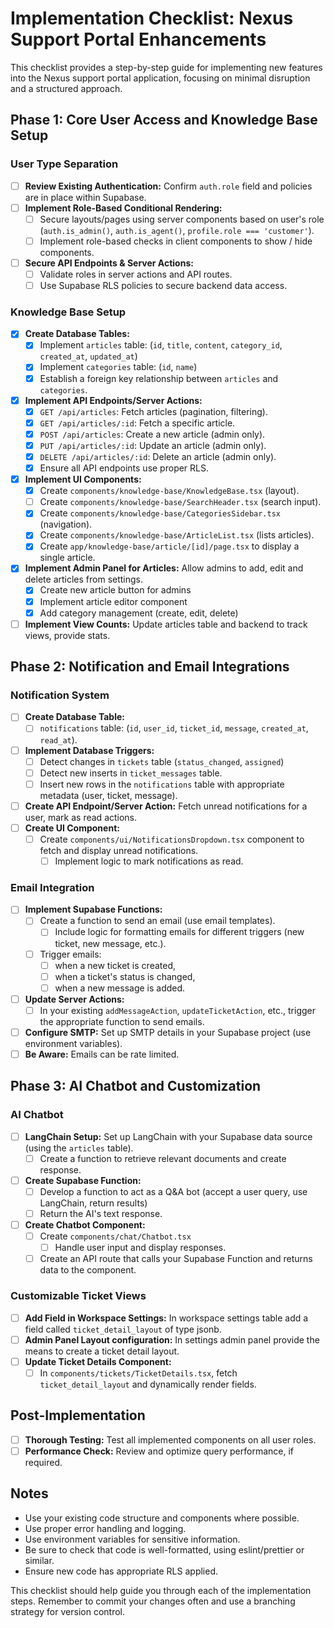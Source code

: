 # Implementation Checklist: Nexus Support Portal Enhancements

This checklist provides a step-by-step guide for implementing new features into the Nexus support portal application, focusing on minimal disruption and a structured approach.

## Phase 1: Core User Access and Knowledge Base Setup

### User Type Separation
- [ ] **Review Existing Authentication:** Confirm `auth.role` field and policies are in place within Supabase.
- [ ] **Implement Role-Based Conditional Rendering:**
    - [ ]  Secure layouts/pages using server components based on user's role (`auth.is_admin()`, `auth.is_agent()`, `profile.role === 'customer'`).
    - [ ]  Implement role-based checks in client components to show / hide components.
- [ ] **Secure API Endpoints & Server Actions:**
    - [ ]  Validate roles in server actions and API routes.
    - [ ]  Use Supabase RLS policies to secure backend data access.

### Knowledge Base Setup
- [x] **Create Database Tables:**
    - [x] Implement `articles` table: (`id`, `title`, `content`, `category_id`, `created_at`, `updated_at`)
    - [x] Implement `categories` table: (`id`, `name`)
    - [x] Establish a foreign key relationship between `articles` and `categories`.
- [x] **Implement API Endpoints/Server Actions:**
    - [x] `GET /api/articles`: Fetch articles (pagination, filtering).
    - [x] `GET /api/articles/:id`: Fetch a specific article.
    - [x] `POST /api/articles`: Create a new article (admin only).
    - [x] `PUT /api/articles/:id`: Update an article (admin only).
    - [x] `DELETE /api/articles/:id`: Delete an article (admin only).
    - [x] Ensure all API endpoints use proper RLS.
- [x] **Implement UI Components:**
    - [x] Create `components/knowledge-base/KnowledgeBase.tsx` (layout).
    - [ ] Create `components/knowledge-base/SearchHeader.tsx` (search input).
    - [x] Create `components/knowledge-base/CategoriesSidebar.tsx` (navigation).
    - [x] Create `components/knowledge-base/ArticleList.tsx` (lists articles).
    - [x] Create `app/knowledge-base/article/[id]/page.tsx` to display a single article.
- [x] **Implement Admin Panel for Articles:** Allow admins to add, edit and delete articles from settings.
    - [x] Create new article button for admins
    - [x] Implement article editor component
    - [x] Add category management (create, edit, delete)
- [ ] **Implement View Counts:** Update articles table and backend to track views, provide stats.

## Phase 2:  Notification and Email Integrations

### Notification System
- [ ] **Create Database Table:**
    - [ ] `notifications` table: (`id`, `user_id`, `ticket_id`, `message`, `created_at`, `read_at`).
- [ ] **Implement Database Triggers:**
    - [ ] Detect changes in `tickets` table (`status_changed`, `assigned`)
    - [ ] Detect new inserts in `ticket_messages` table.
    - [ ] Insert new rows in the `notifications` table with appropriate metadata (user, ticket, message).
- [ ] **Create API Endpoint/Server Action:** Fetch unread notifications for a user, mark as read actions.
- [ ] **Create UI Component:**
    - [ ] Create `components/ui/NotificationsDropdown.tsx` component to fetch and display unread notifications.
        - [ ] Implement logic to mark notifications as read.

### Email Integration
- [ ] **Implement Supabase Functions:**
    - [ ] Create a function to send an email (use email templates).
        - [ ] Include logic for formatting emails for different triggers (new ticket, new message, etc.).
    - [ ] Trigger emails:
        - [ ] when a new ticket is created,
        - [ ] when a ticket's status is changed,
        - [ ] when a new message is added.
- [ ] **Update Server Actions:**
    - [ ] In your existing `addMessageAction`, `updateTicketAction`, etc., trigger the appropriate function to send emails.
- [ ] **Configure SMTP:** Set up SMTP details in your Supabase project (use environment variables).
- [ ] **Be Aware:** Emails can be rate limited.

## Phase 3: AI Chatbot and Customization

### AI Chatbot
- [ ] **LangChain Setup:** Set up LangChain with your Supabase data source (using the `articles` table).
    - [ ] Create a function to retrieve relevant documents and create response.
- [ ] **Create Supabase Function:**
    - [ ] Develop a function to act as a Q&A bot (accept a user query, use LangChain, return results)
    - [ ] Return the AI's text response.
- [ ] **Create Chatbot Component:**
    - [ ] Create `components/chat/Chatbot.tsx`
        - [ ] Handle user input and display responses.
    - [ ] Create an API route that calls your Supabase Function and returns data to the component.

### Customizable Ticket Views
- [ ]  **Add Field in Workspace Settings:** In workspace settings table add a field called `ticket_detail_layout` of type jsonb.
- [ ] **Admin Panel Layout configuration:** In settings admin panel provide the means to create a ticket detail layout.
- [ ] **Update Ticket Details Component:**
    - [ ] In `components/tickets/TicketDetails.tsx`, fetch `ticket_detail_layout` and dynamically render fields.

## Post-Implementation
- [ ]  **Thorough Testing:** Test all implemented components on all user roles.
- [ ]  **Performance Check:** Review and optimize query performance, if required.

## Notes
*   Use your existing code structure and components where possible.
*   Use proper error handling and logging.
*   Use environment variables for sensitive information.
*   Be sure to check that code is well-formatted, using eslint/prettier or similar.
*   Ensure new code has appropriate RLS applied.

This checklist should help guide you through each of the implementation steps. Remember to commit your changes often and use a branching strategy for version control.